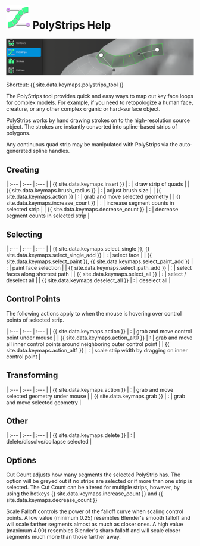 # ![](polystrips-icon.png) PolyStrips Help

![](help_polystrips.png)

Shortcut: {{ site.data.keymaps.polystrips_tool }}

The PolyStrips tool provides quick and easy ways to map out key face loops for complex models.
For example, if you need to retopologize a human face, creature, or any other complex organic or hard-surface object.

PolyStrips works by hand drawing strokes on to the high-resolution source object.
The strokes are instantly converted into spline-based strips of polygons.

Any continuous quad strip may be manipulated with PolyStrips via the auto-generated spline handles.

## Creating


| :--- | :--- | :--- |
| {{ site.data.keymaps.insert }}         | : | draw strip of quads |
| {{ site.data.keymaps.brush_radius }}   | : | adjust brush size |
| {{ site.data.keymaps.action }}         | : | grab and move selected geometry |
| {{ site.data.keymaps.increase_count }} | : | increase segment counts in selected strip |
| {{ site.data.keymaps.decrease_count }} | : | decrease segment counts in selected strip |


## Selecting


| :--- | :--- | :--- |
| {{ site.data.keymaps.select_single }}, {{ site.data.keymaps.select_single_add }} | : | select face |
| {{ site.data.keymaps.select_paint }}, {{ site.data.keymaps.select_paint_add }}   | : | paint face selection |
| {{ site.data.keymaps.select_path_add }}                  | : | select faces along shortest path |
| {{ site.data.keymaps.select_all }}                       | : | select / deselect all |
| {{ site.data.keymaps.deselect_all }}                     | : | deselect all |


## Control Points

The following actions apply to when the mouse is hovering over control points of selected strip.


| :--- | :--- | :--- |
| {{ site.data.keymaps.action }}      | : | grab and move control point under mouse |
| {{ site.data.keymaps.action_alt0 }} | : | grab and move all inner control points around neighboring outer control point |
| {{ site.data.keymaps.action_alt1 }} | : | scale strip width by dragging on inner control point |


## Transforming


| :--- | :--- | :--- |
| {{ site.data.keymaps.action }}  | : | grab and move selected geometry under mouse |
| {{ site.data.keymaps.grab }}    | : | grab and move selected geometry |


## Other


| :--- | :--- | :--- |
| {{ site.data.keymaps.delete }} | : | delete/dissolve/collapse selected |


## Options

Cut Count adjusts how many segments the selected PolyStrip has. The option will be greyed out if no strips are selected or if more than one strip is selected. The Cut Count can be altered for multiple strips, however, by using the hotkeys {{ site.data.keymaps.increase_count }} and {{ site.data.keymaps.decrease_count }}

Scale Falloff controls the power of the falloff curve when scaling control points. A low value (minimum 0.25) resembles Blender's smooth falloff and will scale farther segments almost as much as closer ones. A high value (maximum 4.00) resembles Blender's sharp falloff and will scale closer segments much more than those farther away. 
